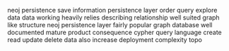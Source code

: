 neoj persistence save information persistence layer order query explore data data working heavily relies describing relationship well suited graph like structure neoj persistence layer fairly popular graph database well documented mature product consequence cypher query language create read update delete data also increase deployment complexity topo